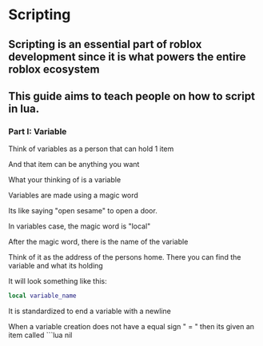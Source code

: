 # Scripting

## Scripting is an essential part of roblox development since it is what powers the entire roblox ecosystem

## This guide aims to teach people on how to script in lua.

### Part I: Variable

Think of variables as a person that can hold 1 item

And that item can be anything you want

What your thinking of is a variable

Variables are made using a magic word

Its like saying "open sesame" to open a door.

In variables case, the magic word is "local"

After the magic word, there is the name of the variable

Think of it as the address of the persons home. There you can find the variable and what its holding

It will look something like this:

```lua
local variable_name

```

It is standardized to end a variable with a newline

When a variable creation does not have a equal sign " = " then its given an item called ```lua
nil
```